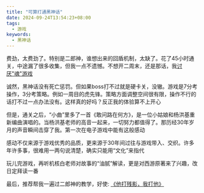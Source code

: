 ```yaml
---
title: "可算打通黑神话"
date: 2024-09-24T13:54:23+08:00
tags:
  - 游戏
keywords:
  - 黑神话
---
```


费劲，太费劲了。特别是二郎神，谁想出来的回盾机制，太缺了。花了45小时通关，中途漏了很多收集，但我一点不遗憾。不想开二周末，还是那话，我[讨厌"魂"游戏](../../post/dont_like_fromsoftware/)

诚然，黑神话没有死亡惩罚。但如果boss打不过就是硬卡关，没辙。游戏是7分考操作，3分考策略。例如一周目的虎先锋。策略方面调整空间很有限，操作不行的话打不过一点办法没有。这样真的好吗？反正我的体验算不上开心

但是，通关之后，“小曲”里多了一首《敢问路在何方》，是一位小姑娘和杨洪基重新编曲演唱的。当杨洪基老师的高音一起来，一切努力都值得了。那历经30年岁月的声音瞬间击穿了我。第一次在电子游戏中能有这般感动

感动不仅来源于游戏优秀的品质，更来源于30年间过往与游戏带入、交织。许多年许多事，很难用一两句说清楚，确实只能用“文化”来指代

玩儿完游戏，再听机核白老师对故事的“油腻”解读，更是对西游原著来了兴趣，改日定拜读一番

最后，推荐帮我一遍过二郎神的教学，好使: [《他打残影，我打他》](https://www.bilibili.com/video/BV139toe3ETp/?share_source=copy_web&vd_source=24b9548cc4159506bc478709fee25105)